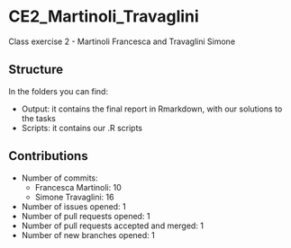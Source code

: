 # CE2_Martinoli_Travaglini
Class exercise 2 - Martinoli Francesca and Travaglini Simone

## Structure
In the folders you can find:
- Output: it contains the final report in Rmarkdown, with our solutions to the tasks
- Scripts: it contains our .R scripts

## Contributions
- Number of commits:
  - Francesca Martinoli: 10
  - Simone Travaglini: 16
- Number of issues opened: 1
- Number of pull requests opened: 1
- Number of pull requests accepted and merged: 1
- Number of new branches opened: 1
